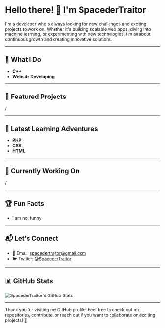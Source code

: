 # Hello there! 👾 I'm SpacederTraitor

I'm a developer who's always looking for new challenges and exciting projects to work on. Whether it's building scalable web apps, diving into machine learning, or experimenting with new technologies, I’m all about continuous growth and creating innovative solutions.

---

## 🌟 What I Do

- **C++**
- **Website Developing**

---

## 🚀 Featured Projects

/

---

## 📖 Latest Learning Adventures

- **PHP**
- **CSS**
- **HTML**
---

## 🌱 Currently Working On

/

---

## 🏆 Fun Facts

- I am not funny

---

## 📬 Let's Connect

- 📧 Email: [spacedertraitor@gmail.com](mailto:spacedertraitor@gmail.com)
- 🐦 Twitter: [@SpacederTraitor](https://twitter.com/SpacederTraitor)

---

## 📊 GitHub Stats

![SpacederTraitor's GitHub Stats](https://github-readme-stats.vercel.app/api?username=SpacederTraitor&show_icons=true&hide_title=true&count_private=true&hide=prs&theme=dracula)

---

Thank you for visiting my GitHub profile! Feel free to check out my repositories, contribute, or reach out if you want to collaborate on exciting projects! 🌟
